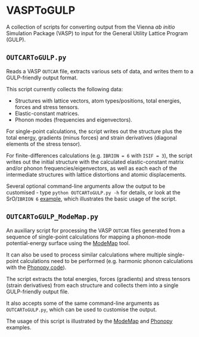 VASPToGULP
==========

A collection of scripts for converting output from the Vienna *ab initio* Simulation Package (VASP) to input for the General Utility Lattice Program (GULP).

`OUTCARToGULP.py`
-----------------

Reads a VASP `OUTCAR` file, extracts various sets of data, and writes them to a GULP-friendly output format.

This script currently collects the following data:

- Structures with lattice vectors, atom types/positions, total energies, forces and stress tensors.
- Elastic-constant matrices.
- Phonon modes (frequencies and eigenvectors).

For single-point calculations, the script writes out the structure plus the total energy, gradients (minus forces) and strain derivatives (diagonal elements of the stress tensor).

For finite-differences calculations (e.g. `IBRION = 6` with `ISIF = 3`), the script writes out the initial structure with the calculated elastic-constant matrix and/or phonon frequencies/eigenvectors, as well as each each of the intermediate structures with lattice distortions and atomic displacements.

Several optional command-line arguments allow the output to be customised - type `python OUTCARToGULP.py -h` for details, or look at the SrO/`IBRION 6` [example](./Example_SrO-IBRION-6), which illustrates the basic usage of the script.

`OUTCARToGULP_ModeMap.py`
-------------------------

An auxiliary script for processing the VASP `OUTCAR` files generated from a sequence of single-point calculations for mapping a phonon-mode potential-energy surface using the [ModeMap](https://github.com/JMSkelton/ModeMap) tool.

It can also be used to process similar calculations where multiple single-point calculations need to be performed (e.g. harmonic phonon calculations with the [Phonopy code](https://atztogo.github.io/phonopy)).

The script extracts the total energies, forces (gradients) and stress tensors (strain derivatives) from each structure and collects them into a single GULP-friendly output file.

It also accepts some of the same command-line arguments as `OUTCARToGULP.py`, which can be used to customise the output.

The usage of this script is illustrated by the [ModeMap](./Example_SrO-ModeMap) and [Phonopy](./Example_SrO-Phonopy) examples.
